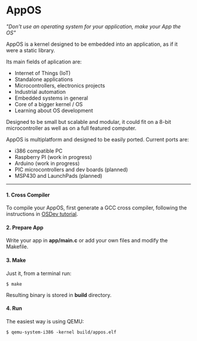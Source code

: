 # AppOS
*"Don't use an operating system for your application, make your App the OS"*

AppOS is a kernel designed to be embedded into an application, as if it were a static library.

Its main fields of aplication are:

- Internet of Things (IoT)
- Standalone applications
- Microcontrollers, electronics projects
- Industrial automation
- Embedded systems in general
- Core of a bigger kernel / OS
- Learning about OS development

Designed to be small but scalable and modular, it could fit on a 8-bit microcontroller as well as on a full featured computer.

AppOS is multiplatform and designed to be easily ported. Current ports are:

- i386 compatible PC
- Raspberry PI (work in progress)
- Arduino (work in progress)
- PIC microcontrollers and dev boards (planned)
- MSP430 and LaunchPads (planned)

------

#### 1. Cross Compiler

To compile your AppOS, first generate a GCC cross compiler, following the instructions in [OSDev tutorial](http://wiki.osdev.org/GCC_Cross-Compiler).

#### 2. Prepare App

Write your app in **app/main.c** or add your own files and modify the Makefile.

#### 3. Make

Just it, from a terminal run:

	$ make

Resulting binary is stored in **build** directory.

#### 4. Run

The easiest way is using QEMU:

	$ qemu-system-i386 -kernel build/appos.elf
